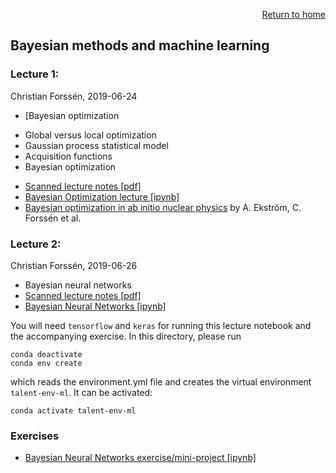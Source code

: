 <p align="right"><a href="https://nucleartalent.github.io/Bayes2019/">Return to home</a></p> 

## Bayesian methods and machine learning

### Lecture 1: 
Christian Forss&eacute;n, 2019-06-24

* [Bayesian optimization 
- Global versus local optimization
- Gaussian process statistical model
- Acquisition functions
- Bayesian optimization
* [Scanned lecture notes [pdf]](https://github.com/NuclearTalent/Bayes2019/blob/master/topics/bayesian-methods-and-machine-learning/Lecture_M3a_cf.pdf)
* [Bayesian Optimization lecture [ipynb]](https://github.com/NuclearTalent/Bayes2019/blob/master/topics/bayesian-methods-and-machine-learning/BayesOpt.ipynb)
* [Bayesian optimization in ab initio nuclear physics](https://iopscience.iop.org/article/10.1088/1361-6471/ab2b14) by A. Ekström, C. Forssén et al.

### Lecture 2: 
Christian Forss&eacute;n, 2019-06-26

* Bayesian neural networks
* [Scanned lecture notes [pdf]](https://github.com/NuclearTalent/Bayes2019/blob/master/topics/bayesian-methods-and-machine-learning/Lecture_W3a_cf.pdf)
* [Bayesian Neural Networks [ipynb]](https://github.com/NuclearTalent/Bayes2019/blob/master/topics/bayesian-methods-and-machine-learning/bnn.ipynb)

You will need `tensorflow` and `keras` for running this lecture notebook and the accompanying exercise. In this directory, please run

    conda deactivate
	conda env create

which reads the environment.yml file and creates the virtual environment `talent-env-ml`. It can be activated:

    conda activate talent-env-ml

### Exercises
* [Bayesian Neural Networks exercise/mini-project [ipynb]](https://github.com/NuclearTalent/Bayes2019/blob/master/topics/bayesian-methods-and-machine-learning/mini-project-IIIb_bayesian_neural_networks.ipynb)
